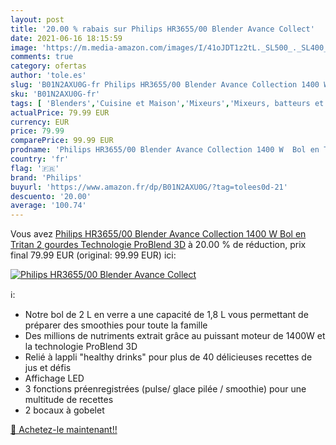 ```yaml
---
layout: post
title: '20.00 % rabais sur Philips HR3655/00 Blender Avance Collect'
date: 2021-06-16 18:15:59
image: 'https://m.media-amazon.com/images/I/41oJDT1z2tL._SL500_._SL400_.jpg'
comments: true
category: ofertas
author: 'tole.es'
slug: 'B01N2AXU0G-fr Philips HR3655/00 Blender Avance Collection 1400 W Bol en...'
sku: 'B01N2AXU0G-fr'
tags: [ 'Blenders','Cuisine et Maison','Mixeurs','Mixeurs, batteurs et robots multifonctions','Petit électroménager','philips', ]
actualPrice: 79.99 EUR
currency: EUR
price: 79.99
comparePrice: 99.99 EUR
prodname: 'Philips HR3655/00 Blender Avance Collection 1400 W  Bol en Tritan  2 gourdes  Technologie ProBlend 3D'
country: 'fr'
flag: '🇫🇷'
brand: 'Philips'
buyurl: 'https://www.amazon.fr/dp/B01N2AXU0G/?tag=tolees0d-21'
descuento: '20.00'
average: '100.74'
---
```


Vous avez [Philips HR3655/00 Blender Avance Collection 1400 W  Bol en Tritan  2 gourdes  Technologie ProBlend 3D](https://www.amazon.fr/dp/B01N2AXU0G/?tag=tolees0d-21)  à  20.00 % de réduction, prix final  79.99 EUR (original: 99.99 EUR) ici:

[![Philips HR3655/00 Blender Avance Collect](https://m.media-amazon.com/images/I/41oJDT1z2tL._SL500_._SL400_.jpg)](https://www.amazon.fr/dp/B01N2AXU0G/?tag=tolees0d-21)

ℹ️:

- Notre bol de 2 L en verre a une capacité de 1,8 L vous permettant de préparer des smoothies pour toute la famille
- Des millions de nutriments extrait grâce au puissant moteur de 1400W et la technologie ProBlend 3D
- Relié à lappli "healthy drinks" pour plus de 40 délicieuses recettes de jus et défis
- Affichage LED
- 3 fonctions préenregistrées (pulse/ glace pilée / smoothie) pour une multitude de recettes
- 2 bocaux à gobelet

[🛒 Achetez-le maintenant!!](https://www.amazon.fr/dp/B01N2AXU0G/?tag=tolees0d-21)
